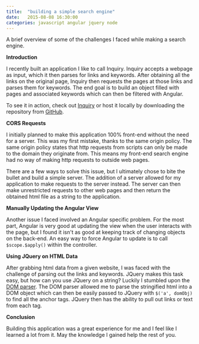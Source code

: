 ```yaml
---
title:  "building a simple search engine"
date:   2015-08-08 16:30:00
categories: javascript angular jquery node
---
```


A brief overview of some of the challenges I faced while making a search engine.


**Introduction**

I recently built an application I like to call Inquiry. Inquiry accepts a webpage as input,
which it then parses for links and keywords. After obtaining all the links on the original page, 
Inquiry then requests the pages at those links and parses them for keywords. The end goal is to
build an object filled with pages and associated keywords which can then be filtered with
Angular.

To see it in action, check out [Inquiry](http://inquiry-search.heroku.com) or host it locally by
downloading the repository from [GitHub](https://github.com/yakomaru/inquiry).

**CORS Requests**

I initially planned to make this application 100% front-end without the need for a server. This 
was my first mistake, thanks to the same origin policy. The same origin policy states that
http requests from scripts can only be made to the domain they originate from. This means my
front-end search engine had no way of making http requests to outside web pages.

There are a few ways to solve this issue, but I ultimately chose to bite the bullet and build
a simple server. The addition of a server allowed for my application to make requests to the server 
instead. The server can then make unrestricted requests to other web pages and then return the 
obtained html file as a string to the application.

**Manually Updating the Angular View**

Another issue I faced involved an Angular specific problem. For the most part, Angular is very
good at updating the view when the user interacts with the page, but I found it isn't as good
at keeping track of changing objects on the back-end. An easy way to force Angular to update
is to call `$scope.$apply()` within the controller.

**Using JQuery on HTML Data**

After grabbing html data from a given website, I was faced with the challenge of parsing out
the links and keywords. JQuery makes this task easy, but how can you use JQuery on a string? 
Luckily I stumbled upon the [DOM parser](https://developer.mozilla.org/en-US/docs/Web/API/DOMParser). 
The DOM parser allowed me to parse the stringified html into a DOM object which can then be 
easily passed to JQuery with `$('a', domObj)` to find all the anchor tags. JQuery then has the ability 
to pull out links or text from each tag.

**Conclusion**

Building this application was a great experience for me and I feel like I learned a lot from it.
May the knowledge I gained help the rest of you.
